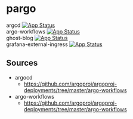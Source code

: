 # pargo

argcd [![App Status](https://argocd.plasa.cloud/api/badge?name=argocd&revision=true)](https://argocd.plasa.cloud/applications/argocd)  
argo-workflows [![App Status](https://argocd.plasa.cloud/api/badge?name=argo-workflows&revision=true)](https://argocd.plasa.cloud/applications/argo-workflows)  
ghost-blog [![App Status](https://argocd.plasa.cloud/api/badge?name=ghost-blog&revision=true)](https://argocd.plasa.cloud/applications/ghost-blog)  
grafana-external-ingress [![App Status](https://argocd.plasa.cloud/api/badge?name=grafana-external-ingress&revision=true)](https://argocd.plasa.cloud/applications/grafana-external-ingress)

## Sources
* argocd
  * https://github.com/argoproj/argoproj-deployments/tree/master/argo-workflows
* argo-workflows
  * https://github.com/argoproj/argoproj-deployments/tree/master/argo-workflows